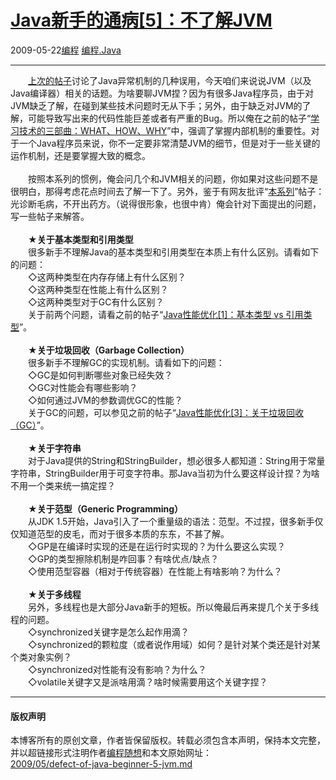 <!DOCTYPE html>
<html xmlns="http://www.w3.org/1999/xhtml" xml:lang="zh-CN">
<head>
<meta http-equiv="Content-Type" content="text/html; charset=utf-8" />
<meta name="generator" content="Python script by program.think@gmail.com" />
<meta name="provider" content="program-think.blogspot.com" />
<link type="text/css" rel="stylesheet" href="../../css/program-think.css" />
<title>Java新手的通病[5]：不了解JVM - 编程随想的博客</title>
</head>
<body>
<div id="main" style="width:100%;">
<h1><a href="../../index.md" title="回到首页">Java新手的通病[5]：不了解JVM</a></h1>
<div class="post-info"><span class="date-header">2009-05-22</span><a href="../../tags/E7BC96E7A88B.md" class="tag">编程</a> <a href="../../tags/E7BC96E7A88B.Java.md" class="tag">编程.Java</a> </div>
<hr>
<div class="post">
　　<a href="../../2009/02/defect-of-java-beginner-4-exception.md">上次的帖子</a>讨论了Java异常机制的几种误用，今天咱们来说说JVM（以及Java编译器）相关的话题。为啥要聊JVM捏？因为有很多Java程序员，由于对JVM缺乏了解，在碰到某些技术问题时无从下手；另外，由于缺乏对JVM的了解，可能导致写出来的代码性能巨差或者有严重的Bug。所以俺在之前的帖子“<a href="../../2009/02/study-technology-in-three-steps.md" target="_blank">学习技术的三部曲：WHAT、HOW、WHY</a>”中，强调了掌握内部机制的重要性。对于一个Java程序员来说，你不一定要非常清楚JVM的细节，但是对于一些关键的运作机制，还是要掌握大致的概念。<!--program-think--><br /><br />　　按照本系列的惯例，俺会问几个和JVM相关的问题，你如果对这些问题不是很明白，那得考虑花点时间去了解一下了。另外，鉴于有网友批评“<a href="../../2009/01/defect-of-java-beginner-0-overview.md" target="_blank">本系列</a>”帖子：光诊断毛病，不开出药方。（说得很形象，也很中肯）俺会针对下面提出的问题，写一些帖子来解答。<br /><br />　　★<b>关于基本类型和引用类型</b><br />　　很多新手不理解Java的基本类型和引用类型在本质上有什么区别。请看如下的问题：<br />　　◇这两种类型在内存存储上有什么区别？<br />　　◇这两种类型在性能上有什么区别？<br />　　◇这两种类型对于GC有什么区别？<br />　　关于前两个问题，请看之前的帖子“<a href="../../2009/03/java-performance-tuning-1-two-types.md" target="_blank">Java性能优化[1]：基本类型 vs 引用类型</a>”。<br /><br />　　★<b>关于垃圾回收（Garbage Collection）</b><br />　　很多新手不理解GC的实现机制。请看如下的问题：<br />　　◇GC是如何判断哪些对象已经失效？<br />　　◇GC对性能会有哪些影响？<br />　　◇如何通过JVM的参数调优GC的性能？<br />　　关于GC的问题，可以参见之前的帖子“<a href="../../2009/04/java-performance-tuning-3-gc.md" target="_blank">Java性能优化[3]：关于垃圾回收（GC）</a>”。<br /><br />　　★<b>关于字符串</b><br />　　对于Java提供的String和StringBuilder，想必很多人都知道：String用于常量字符串，StringBuilder用于可变字符串。那Java当初为什么要这样设计捏？为啥不用一个类来统一搞定捏？<br /><br />　　★<b>关于范型（Generic Programming）</b><br />　　从JDK 1.5开始，Java引入了一个重量级的语法：范型。不过捏，很多新手仅仅知道范型的皮毛，而对于很多本质的东东，不甚了解。<br />　　◇GP是在编译时实现的还是在运行时实现的？为什么要这么实现？<br />　　◇GP的类型擦除机制是咋回事？有啥优点/缺点？<br />　　◇使用范型容器（相对于传统容器）在性能上有啥影响？为什么？<br /><br />　　★<b>关于多线程</b><br />　　另外，多线程也是大部分Java新手的短板。所以俺最后再来提几个关于多线程的问题。<br />　　◇synchronized关键字是怎么起作用滴？<br />　　◇synchronized的颗粒度（或者说作用域）如何？是针对某个类还是针对某个类对象实例？<br />　　◇synchronized对性能有没有影响？为什么？<br />　　◇volatile关键字又是派啥用滴？啥时候需要用这个关键字捏？<div class="blogger-post-footer">
</div>
<hr>
<div class="copyright">
<h4>版权声明</h4>
本博客所有的原创文章，作者皆保留版权。转载必须包含本声明，保持本文完整，并以超链接形式注明作者<a href="mailto:program.think@gmail.com">编程随想</a>和本文原始网址：<br>
<a href="2009/05/defect-of-java-beginner-5-jvm.md">2009/05/defect-of-java-beginner-5-jvm.md</a>
</div>
</div>
</body>
</html>
